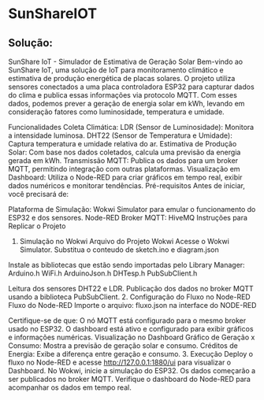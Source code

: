 # SunShareIOT
## Solução:

SunShare IoT - Simulador de Estimativa de Geração Solar
Bem-vindo ao SunShare IoT, uma solução de IoT para monitoramento climático e estimativa de produção energética de placas solares. O projeto utiliza sensores conectados a uma placa controladora ESP32 para capturar dados do clima e publica essas informações via protocolo MQTT. Com esses dados, podemos prever a geração de energia solar em kWh, levando em consideração fatores como luminosidade, temperatura e umidade.

Funcionalidades
Coleta Climática:
LDR (Sensor de Luminosidade): Monitora a intensidade luminosa.
DHT22 (Sensor de Temperatura e Umidade): Captura temperatura e umidade relativa do ar.
Estimativa de Produção Solar:
Com base nos dados coletados, calcula uma previsão da energia gerada em kWh.
Transmissão MQTT:
Publica os dados para um broker MQTT, permitindo integração com outras plataformas.
Visualização em Dashboard:
Utiliza o Node-RED para criar gráficos em tempo real, exibir dados numéricos e monitorar tendências.
Pré-requisitos
Antes de iniciar, você precisará de:

Plataforma de Simulação:
Wokwi Simulator para emular o funcionamento do ESP32 e dos sensores.
Node-RED
Broker MQTT:
HiveMQ
Instruções para Replicar o Projeto
1. Simulação no Wokwi
Arquivo do Projeto Wokwi
Acesse o Wokwi Simulator.
Substitua o conteudo de sketch.ino e diagram.json

Instale as bibliotecas que estão sendo importadas pelo Library Manager:
Arduino.h
WiFi.h
ArduinoJson.h
DHTesp.h
PubSubClient.h

Leitura dos sensores DHT22 e LDR.
Publicação dos dados no broker MQTT usando a biblioteca PubSubClient.
2. Configuração do Fluxo no Node-RED
Fluxo do Node-RED
Importe o arquivo: fluxo.json na interface do NODE-RED

Certifique-se de que:
O nó MQTT está configurado para o mesmo broker usado no ESP32.
O dashboard está ativo e configurado para exibir gráficos e informações numéricas.
Visualização no Dashboard
Gráfico de Geração x Consumo: Mostra a previsão de geração solar e consumo.
Créditos de Energia: Exibe a diferença entre geração e consumo.
3. Execução
Deploy o fluxo no Node-RED e acesse http://127.0.0.1:1880/ui para visualizar o Dashboard.
No Wokwi, inicie a simulação do ESP32. Os dados começarão a ser publicados no broker MQTT.
Verifique o dashboard do Node-RED para acompanhar os dados em tempo real.
